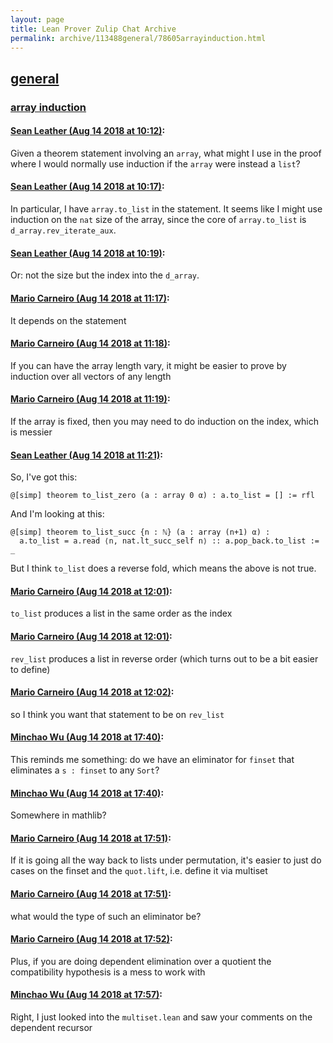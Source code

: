 ```yaml
---
layout: page
title: Lean Prover Zulip Chat Archive 
permalink: archive/113488general/78605arrayinduction.html
---
```


## [general](index.html)
### [array induction](78605arrayinduction.html)

#### [Sean Leather (Aug 14 2018 at 10:12)](https://leanprover.zulipchat.com/#narrow/stream/113488-general/topic/array%20induction/near/132096387):
Given a theorem statement involving an `array`, what might I use in the proof where I would normally use induction if the `array` were instead a `list`?

#### [Sean Leather (Aug 14 2018 at 10:17)](https://leanprover.zulipchat.com/#narrow/stream/113488-general/topic/array%20induction/near/132096647):
In particular, I have `array.to_list` in the statement. It seems like I might use induction on the `nat` size of the array, since the core of `array.to_list` is `d_array.rev_iterate_aux`.

#### [Sean Leather (Aug 14 2018 at 10:19)](https://leanprover.zulipchat.com/#narrow/stream/113488-general/topic/array%20induction/near/132096728):
Or: not the size but the index into the `d_array`.

#### [Mario Carneiro (Aug 14 2018 at 11:17)](https://leanprover.zulipchat.com/#narrow/stream/113488-general/topic/array%20induction/near/132099746):
It depends on the statement

#### [Mario Carneiro (Aug 14 2018 at 11:18)](https://leanprover.zulipchat.com/#narrow/stream/113488-general/topic/array%20induction/near/132099801):
If you can have the array length vary, it might be easier to prove by induction over all vectors of any length

#### [Mario Carneiro (Aug 14 2018 at 11:19)](https://leanprover.zulipchat.com/#narrow/stream/113488-general/topic/array%20induction/near/132099817):
If the array is fixed, then you may need to do induction on the index, which is messier

#### [Sean Leather (Aug 14 2018 at 11:21)](https://leanprover.zulipchat.com/#narrow/stream/113488-general/topic/array%20induction/near/132099938):
So, I've got this:

```lean
@[simp] theorem to_list_zero (a : array 0 α) : a.to_list = [] := rfl
```

And I'm looking at this:

```lean
@[simp] theorem to_list_succ {n : ℕ} (a : array (n+1) α) :
  a.to_list = a.read ⟨n, nat.lt_succ_self n⟩ :: a.pop_back.to_list := _
```

But I think `to_list` does a reverse fold, which means the above is not true.

#### [Mario Carneiro (Aug 14 2018 at 12:01)](https://leanprover.zulipchat.com/#narrow/stream/113488-general/topic/array%20induction/near/132101671):
`to_list` produces a list in the same order as the index

#### [Mario Carneiro (Aug 14 2018 at 12:01)](https://leanprover.zulipchat.com/#narrow/stream/113488-general/topic/array%20induction/near/132101681):
`rev_list` produces a list in reverse order (which turns out to be a bit easier to define)

#### [Mario Carneiro (Aug 14 2018 at 12:02)](https://leanprover.zulipchat.com/#narrow/stream/113488-general/topic/array%20induction/near/132101744):
so I think you want that statement to be on `rev_list`

#### [Minchao Wu (Aug 14 2018 at 17:40)](https://leanprover.zulipchat.com/#narrow/stream/113488-general/topic/array%20induction/near/132118289):
This reminds me something: do we have an eliminator for `finset` that eliminates a `s : finset` to any `Sort`?

#### [Minchao Wu (Aug 14 2018 at 17:40)](https://leanprover.zulipchat.com/#narrow/stream/113488-general/topic/array%20induction/near/132118300):
Somewhere in mathlib?

#### [Mario Carneiro (Aug 14 2018 at 17:51)](https://leanprover.zulipchat.com/#narrow/stream/113488-general/topic/array%20induction/near/132118802):
If it is going all the way back to lists under permutation, it's easier to just do cases on the finset and the `quot.lift`, i.e. define it via multiset

#### [Mario Carneiro (Aug 14 2018 at 17:51)](https://leanprover.zulipchat.com/#narrow/stream/113488-general/topic/array%20induction/near/132118810):
what would the type of such an eliminator be?

#### [Mario Carneiro (Aug 14 2018 at 17:52)](https://leanprover.zulipchat.com/#narrow/stream/113488-general/topic/array%20induction/near/132118881):
Plus, if you are doing dependent elimination over a quotient the compatibility hypothesis is a mess to work with

#### [Minchao Wu (Aug 14 2018 at 17:57)](https://leanprover.zulipchat.com/#narrow/stream/113488-general/topic/array%20induction/near/132119121):
Right, I just looked into the `multiset.lean` and saw your comments on the dependent recursor

